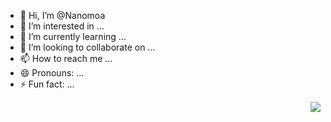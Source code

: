 
<div>
  <p>
    
  - 👋 Hi, I’m @Nanomoa
  - 👀 I’m interested in ...
  - 🌱 I’m currently learning ...
  - 💞️ I’m looking to collaborate on ...
  - 📫 How to reach me ...
  - 😄 Pronouns: ...
  - ⚡ Fun fact: ...
  
  <img align="right" src="https://github-readme-stats.vercel.app/api?username=Nanomoa&show_icons=true">
  </p>
</div>



<!---
Nanomoa/Nanomoa is a ✨ special ✨ repository because its `README.md` (this file) appears on your GitHub profile.
You can click the Preview link to take a look at your changes.
--->
